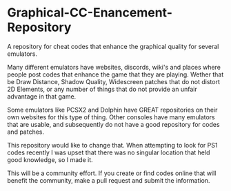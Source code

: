 # Graphical-CC-Enancement-Repository
A repository for cheat codes that enhance the graphical quality for several emulators.

Many different emulators have websites, discords, wiki's and places where people post codes that enhance the game that they are playing. Wether that be Draw Distance, Shadow Quality, Widescreen patches that do not distort 2D Elements, or any number of things that do not provide an unfair advantage in that game. 

Some emulators like PCSX2 and Dolphin have GREAT repositories on their own websites for this type of thing. Other consoles have many emulators that are usable, and subsequently do not have a good repository for codes and patches. 

This repository would like to change that. When attempting to look for PS1 codes recently I was upset that there was no singular location that held good knowledge, so I made it.

This will be a community effort. If you create or find codes online that will benefit the community, make a pull request and submit the information.
